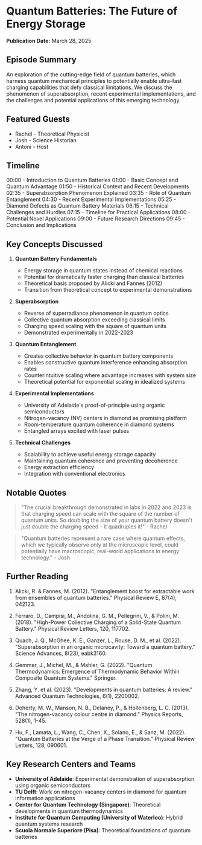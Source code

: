 # Quantum Batteries: The Future of Energy Storage
**Publication Date:** March 28, 2025


## Episode Summary
An exploration of the cutting-edge field of quantum batteries, which harness quantum mechanical principles to potentially enable ultra-fast charging capabilities that defy classical limitations. We discuss the phenomenon of superabsorption, recent experimental implementations, and the challenges and potential applications of this emerging technology.

## Featured Guests
- Rachel - Theoretical Physicist
- Josh - Science Historian
- Antoni - Host

## Timeline
00:00 - Introduction to Quantum Batteries
01:00 - Basic Concept and Quantum Advantage
01:50 - Historical Context and Recent Developments
02:35 - Superabsorption Phenomenon Explained
03:35 - Role of Quantum Entanglement
04:30 - Recent Experimental Implementations
05:25 - Diamond Defects as Quantum Battery Materials
06:15 - Technical Challenges and Hurdles
07:15 - Timeline for Practical Applications
08:00 - Potential Novel Applications
09:00 - Future Research Directions
09:45 - Conclusion and Implications

## Key Concepts Discussed

1. **Quantum Battery Fundamentals**
   - Energy storage in quantum states instead of chemical reactions
   - Potential for dramatically faster charging than classical batteries
   - Theoretical basis proposed by Alicki and Fannes (2012)
   - Transition from theoretical concept to experimental demonstrations

2. **Superabsorption**
   - Reverse of superradiance phenomenon in quantum optics
   - Collective quantum absorption exceeding classical limits
   - Charging speed scaling with the square of quantum units
   - Demonstrated experimentally in 2022-2023

3. **Quantum Entanglement**
   - Creates collective behavior in quantum battery components
   - Enables constructive quantum interference enhancing absorption rates
   - Counterintuitive scaling where advantage increases with system size
   - Theoretical potential for exponential scaling in idealized systems

4. **Experimental Implementations**
   - University of Adelaide's proof-of-principle using organic semiconductors
   - Nitrogen-vacancy (NV) centers in diamond as promising platform
   - Room-temperature quantum coherence in diamond systems
   - Entangled arrays excited with laser pulses

5. **Technical Challenges**
   - Scalability to achieve useful energy storage capacity
   - Maintaining quantum coherence and preventing decoherence
   - Energy extraction efficiency
   - Integration with conventional electronics

## Notable Quotes
> "The crucial breakthrough demonstrated in labs in 2022 and 2023 is that charging speed can scale with the square of the number of quantum units. So doubling the size of your quantum battery doesn't just double the charging speed - it quadruples it!" - Rachel

> "Quantum batteries represent a rare case where quantum effects, which we typically observe only at the microscopic level, could potentially have macroscopic, real-world applications in energy technology." - Josh

## Further Reading

1. Alicki, R. & Fannes, M. (2012). "Entanglement boost for extractable work from ensembles of quantum batteries." Physical Review E, 87(4), 042123.

2. Ferraro, D., Campisi, M., Andolina, G. M., Pellegrini, V., & Polini, M. (2018). "High-Power Collective Charging of a Solid-State Quantum Battery." Physical Review Letters, 120, 117702.

3. Quach, J. Q., McGhee, K. E., Ganzer, L., Rouse, D. M., et al. (2022). "Superabsorption in an organic microcavity: Toward a quantum battery." Science Advances, 8(23), eabk3160.

4. Gemmer, J., Michel, M., & Mahler, G. (2022). "Quantum Thermodynamics: Emergence of Thermodynamic Behavior Within Composite Quantum Systems." Springer.

5. Zhang, Y. et al. (2023). "Developments in quantum batteries: A review." Advanced Quantum Technologies, 6(1), 2200002.

6. Doherty, M. W., Manson, N. B., Delaney, P., & Hollenberg, L. C. (2013). "The nitrogen-vacancy colour centre in diamond." Physics Reports, 528(1), 1-45.

7. Hu, F., Lamata, L., Wang, C., Chen, X., Solano, E., & Sanz, M. (2022). "Quantum Batteries at the Verge of a Phase Transition." Physical Review Letters, 128, 090601.

## Key Research Centers and Teams

- **University of Adelaide**: Experimental demonstration of superabsorption using organic semiconductors
- **TU Delft**: Work on nitrogen-vacancy centers in diamond for quantum information applications
- **Center for Quantum Technology (Singapore)**: Theoretical developments in quantum thermodynamics
- **Institute for Quantum Computing (University of Waterloo)**: Hybrid quantum systems research
- **Scuola Normale Superiore (Pisa)**: Theoretical foundations of quantum batteries
